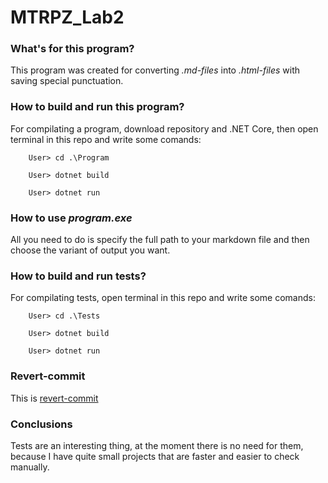 # MTRPZ_Lab2

### What's for this program?

This program was created for converting _.md-files_ into _.html-files_ with saving special punctuation.

### How to build and run this program?

For compilating a program, download repository and .NET Core, then open terminal in this repo and write some comands:
```
    User> cd .\Program

    User> dotnet build

    User> dotnet run
```

### How to use _program.exe_

All you need to do is specify the full path to your markdown file and then choose the variant of output you want.

### How to build and run tests?

For compilating tests, open terminal in this repo and write some comands:
```
    User> cd .\Tests

    User> dotnet build

    User> dotnet run
```

### Revert-commit

This is [revert-commit](https://github.com/bifynok/MTRPZ_Lab2/commit/5cc8a70dc9b93b55a56b81618d0b74b8affb50aa)

### Сonclusions

Tests are an interesting thing, at the moment there is no need for them, because I have quite small projects that are faster and easier to check manually.